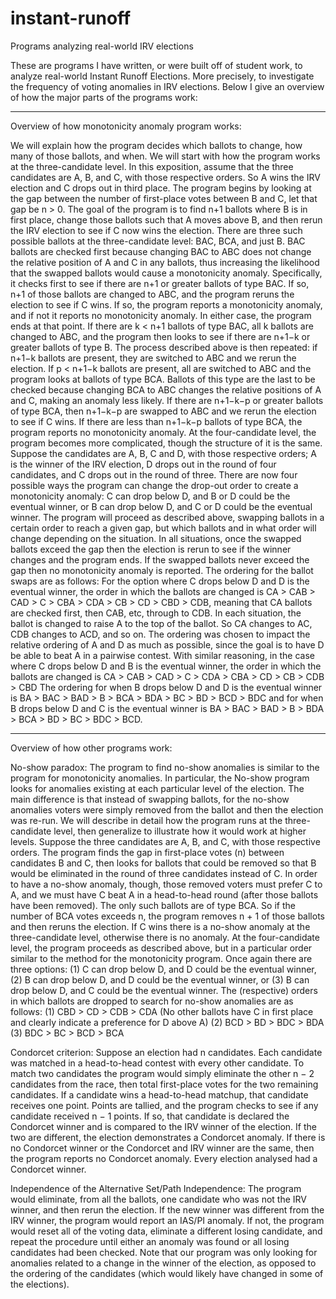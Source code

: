 # instant-runoff
Programs analyzing real-world IRV elections

These are programs I have written, or were built off of student work, to analyze real-world Instant Runoff Elections.  More precisely, to investigate the frequency of voting anomalies in IRV elections.  Below I give an overview of how the major parts of the programs work:
_______________________________________________________________
Overview of how monotonicity anomaly program works:

We will explain how the program decides which ballots to change, how many of those ballots, and when. We will start with how the program works at the three-candidate level. In this exposition, assume that the three candidates are A, B, and C, with those respective orders. So A wins the IRV election and C drops out in third place. The program begins by looking at the gap between the number of first-place votes between B and C, let that gap be n > 0. The goal of the program is to find n+1 ballots where B is in first place, change those ballots such that A moves above B, and then rerun the IRV election to see if C now wins the election. 
There are three such possible ballots at the three-candidate level: BAC, BCA, and just B. BAC ballots are checked first because changing BAC to ABC does not change the relative position of A and C in any ballots, thus increasing the likelihood that the swapped ballots would cause a monotonicity anomaly. Specifically, it checks first to see if there are n+1 or greater ballots of type BAC. If so, n+1 of those ballots are changed to ABC, and the program reruns the election to see if C wins. If so, the program reports a monotonicity anomaly, and if not it reports no monotonicity anomaly. In either case, the program ends at that point. If there are k < n+1 ballots of type BAC, all k ballots are changed to ABC, and the program then looks to see if there are n+1−k or greater ballots of type B. The process described above is then repeated: if n+1−k ballots are present, they are switched to ABC and we rerun the election. If p < n+1−k ballots are present, all are switched to ABC and the program looks at ballots of type BCA. Ballots of this type are the last to be checked because changing BCA to ABC changes the relative positions of A and C, making an anomaly less likely. If there are n+1−k−p or greater ballots of type BCA, then n+1−k−p are swapped to ABC and we rerun the election to see if C wins. If there are less than n+1−k−p ballots of type BCA, the program reports no monotonicity anomaly. 
At the four-candidate level, the program becomes more complicated, though the structure of it is the same. Suppose the candidates are A, B, C and D, with those respective orders; A is the winner of the IRV election, D drops out in the round of four candidates, and C drops out in the round of three. There are now four possible ways the program can change the drop-out order to create a monotonicity anomaly: C can drop below D, and B or D could be the eventual winner, or B can drop below D, and C or D could be the eventual winner. The program will proceed as described above, swapping ballots in a certain order to reach a given gap, but which ballots and in what order will change depending on the situation. In all situations, once the swapped ballots exceed the gap then the election is rerun to see if the winner changes and the program ends. If the swapped ballots never exceed the gap then no monotonicity anomaly is reported. The ordering for the ballot swaps are as follows: 
For the option where C drops below D and D is the eventual winner, the order in which the ballots are changed is 
CA > CAB > CAD > C > CBA > CDA > CB > CD > CBD > CDB, 
meaning that CA ballots are checked first, then CAB, etc, through to CDB. In each situation, the ballot is changed to raise A to the top of the ballot. So CA changes to AC, CDB changes to ACD, and so on. The ordering was chosen to impact the relative ordering of A and D as much as possible, since the goal is to have D be able to beat A in a pairwise contest. With similar reasoning, in the case where C drops below D and B is the eventual winner, the order in which the ballots are changed is 
CA > CAB > CAD > C > CDA > CBA > CD > CB > CDB > CBD 
The ordering for when B drops below D and D is the eventual winner is 
BA > BAC > BAD > B > BCA > BDA > BC > BD > BCD > BDC 
and for when B drops below D and C is the eventual winner is 
BA > BAC > BAD > B > BDA > BCA > BD > BC > BDC > BCD. 

____________________________________________________________________________
Overview of how other programs work:

No-show paradox: The program to find no-show anomalies is similar to the program for monotonicity anomalies. In particular, the No-show program looks for anomalies existing at each particular level of the election. The main difference is that instead of swapping ballots, for the no-show anomalies voters were simply removed from the ballot and then the election was re-run. We will describe in detail how the program runs at the three-candidate level, then generalize to illustrate how it would work at higher levels. 
Suppose the three candidates are A, B, and C, with those respective orders. The program finds the gap in first-place votes (n) between candidates B and C, then looks for ballots that could be removed so that B would be eliminated in the round of three candidates instead of C. In order to have a no-show anomaly, though, those removed voters must prefer C to A, and we must have C beat A in a head-to-head round (after those ballots have been removed). The only such ballots are of type BCA. So if the number of BCA votes exceeds n, the program removes n + 1 of those ballots and then reruns the election. If C wins there is a no-show anomaly at the three-candidate level, otherwise there is no anomaly. 
At the four-candidate level, the program proceeds as described above, but in a particular order similar to the method for the monotonicity program. Once again there are three options: (1) C can drop below D, and D could be the eventual winner, (2) B can drop below D, and D could be the eventual winner, or (3) B can drop below D, and C could be the eventual winner. The (respective) orders in which ballots are dropped to search for no-show anomalies are as follows: 
(1)	 CBD > CD > CDB > CDA (No other ballots have C in first place and clearly indicate a preference for D above A) 
(2)	BCD > BD > BDC > BDA 
(3)	BDC > BC > BCD > BCA 

Condorcet criterion: Suppose an election had n candidates. Each candidate was matched in a head-to-head contest with every other candidate. To match two candidates the program would simply eliminate the other n − 2 candidates from the race, then total first-place votes for the two remaining candidates. If a candidate wins a head-to-head matchup, that candidate receives one point. Points are tallied, and the program checks to see if any candidate received n − 1 points. If so, that candidate is declared the Condorcet winner and is compared to the IRV winner of the election. If the two are different, the election demonstrates a Condorcet anomaly. If there is no Condorcet winner or the Condorcet and IRV winner are the same, then the program reports no Condorcet anomaly. Every election analysed had a Condorcet winner.

Independence of the Alternative Set/Path Independence: The program would eliminate, from all the ballots, one candidate who was not the IRV winner, and then rerun the election. If the new winner was different from the IRV winner, the program would report an IAS/PI anomaly. If not, the program would reset all of the voting data, eliminate a different losing candidate, and repeat the procedure until either an anomaly was found or all losing candidates had been checked. Note that our program was only looking for anomalies related to a change in the winner of the election, as opposed to the ordering of the candidates (which would likely have changed in some of the elections). 

